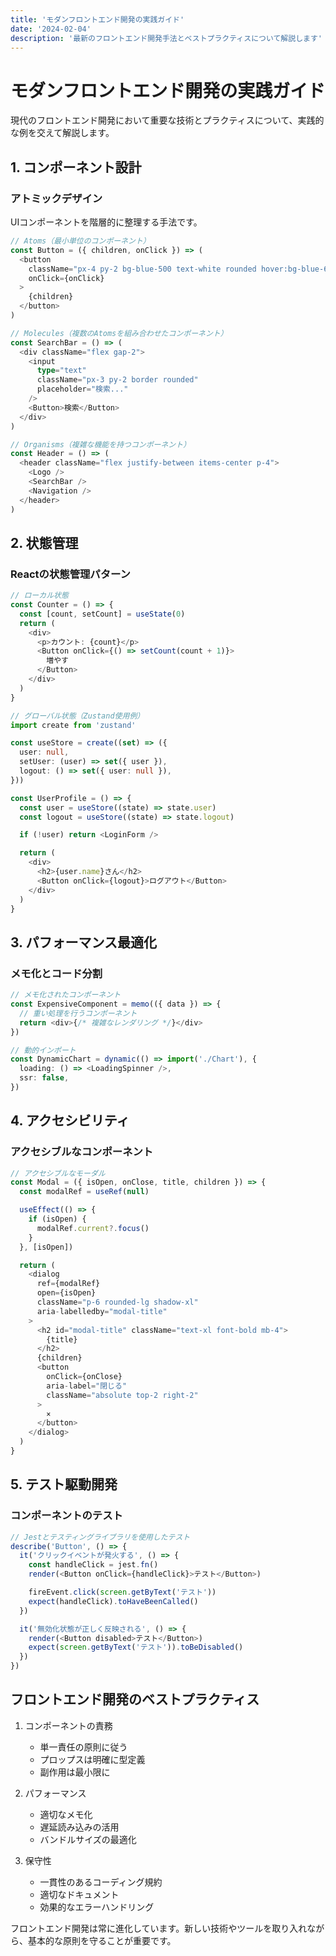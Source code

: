 ```yaml
---
title: 'モダンフロントエンド開発の実践ガイド'
date: '2024-02-04'
description: '最新のフロントエンド開発手法とベストプラクティスについて解説します'
---
```


# モダンフロントエンド開発の実践ガイド

現代のフロントエンド開発において重要な技術とプラクティスについて、実践的な例を交えて解説します。

## 1. コンポーネント設計

### アトミックデザイン

UIコンポーネントを階層的に整理する手法です。

```typescript
// Atoms（最小単位のコンポーネント）
const Button = ({ children, onClick }) => (
  <button
    className="px-4 py-2 bg-blue-500 text-white rounded hover:bg-blue-600"
    onClick={onClick}
  >
    {children}
  </button>
)

// Molecules（複数のAtomsを組み合わせたコンポーネント）
const SearchBar = () => (
  <div className="flex gap-2">
    <input
      type="text"
      className="px-3 py-2 border rounded"
      placeholder="検索..."
    />
    <Button>検索</Button>
  </div>
)

// Organisms（複雑な機能を持つコンポーネント）
const Header = () => (
  <header className="flex justify-between items-center p-4">
    <Logo />
    <SearchBar />
    <Navigation />
  </header>
)
```

## 2. 状態管理

### Reactの状態管理パターン

```typescript
// ローカル状態
const Counter = () => {
  const [count, setCount] = useState(0)
  return (
    <div>
      <p>カウント: {count}</p>
      <Button onClick={() => setCount(count + 1)}>
        増やす
      </Button>
    </div>
  )
}

// グローバル状態（Zustand使用例）
import create from 'zustand'

const useStore = create((set) => ({
  user: null,
  setUser: (user) => set({ user }),
  logout: () => set({ user: null }),
}))

const UserProfile = () => {
  const user = useStore((state) => state.user)
  const logout = useStore((state) => state.logout)

  if (!user) return <LoginForm />

  return (
    <div>
      <h2>{user.name}さん</h2>
      <Button onClick={logout}>ログアウト</Button>
    </div>
  )
}
```

## 3. パフォーマンス最適化

### メモ化とコード分割

```typescript
// メモ化されたコンポーネント
const ExpensiveComponent = memo(({ data }) => {
  // 重い処理を行うコンポーネント
  return <div>{/* 複雑なレンダリング */}</div>
})

// 動的インポート
const DynamicChart = dynamic(() => import('./Chart'), {
  loading: () => <LoadingSpinner />,
  ssr: false,
})
```

## 4. アクセシビリティ

### アクセシブルなコンポーネント

```typescript
// アクセシブルなモーダル
const Modal = ({ isOpen, onClose, title, children }) => {
  const modalRef = useRef(null)

  useEffect(() => {
    if (isOpen) {
      modalRef.current?.focus()
    }
  }, [isOpen])

  return (
    <dialog
      ref={modalRef}
      open={isOpen}
      className="p-6 rounded-lg shadow-xl"
      aria-labelledby="modal-title"
    >
      <h2 id="modal-title" className="text-xl font-bold mb-4">
        {title}
      </h2>
      {children}
      <button
        onClick={onClose}
        aria-label="閉じる"
        className="absolute top-2 right-2"
      >
        ×
      </button>
    </dialog>
  )
}
```

## 5. テスト駆動開発

### コンポーネントのテスト

```typescript
// Jestとテスティングライブラリを使用したテスト
describe('Button', () => {
  it('クリックイベントが発火する', () => {
    const handleClick = jest.fn()
    render(<Button onClick={handleClick}>テスト</Button>)

    fireEvent.click(screen.getByText('テスト'))
    expect(handleClick).toHaveBeenCalled()
  })

  it('無効化状態が正しく反映される', () => {
    render(<Button disabled>テスト</Button>)
    expect(screen.getByText('テスト')).toBeDisabled()
  })
})
```

## フロントエンド開発のベストプラクティス

1. コンポーネントの責務

   - 単一責任の原則に従う
   - プロップスは明確に型定義
   - 副作用は最小限に

2. パフォーマンス

   - 適切なメモ化
   - 遅延読み込みの活用
   - バンドルサイズの最適化

3. 保守性
   - 一貫性のあるコーディング規約
   - 適切なドキュメント
   - 効果的なエラーハンドリング

フロントエンド開発は常に進化しています。新しい技術やツールを取り入れながら、基本的な原則を守ることが重要です。
